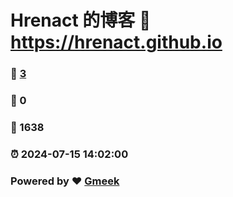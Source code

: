 # Hrenact 的博客 :link: https://hrenact.github.io 
### :page_facing_up: [3](https://hrenact.github.io/tag.html) 
### :speech_balloon: 0 
### :hibiscus: 1638 
### :alarm_clock: 2024-07-15 14:02:00 
### Powered by :heart: [Gmeek](https://github.com/Meekdai/Gmeek)
